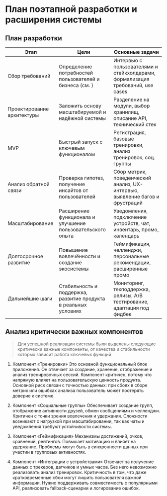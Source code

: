 # План поэтапной разработки и расширения системы

## План разработки

| Этап   | Цели | Основные задачи  |
|-----|--------|-----|
| Сбор требований  | Определение потребностей пользователей и бизнеса (см. ) | Интервью с пользователями и стейкхолдерами, формализация требований, use cases  |
| Проектирование архитектуры | Заложить основу масштабируемой и надёжной системы           | Разделение на модули, выбор хранилищ, описание API, технический стек             |
| MVP                    | Быстрый запуск с ключевым функционалом                      | Регистрация, базовые тренировки, анализ тренировок, соц. группы                 |
| Анализ обратной связи | Проверка гипотез, получение инсайтов от пользователей       | Сбор метрик, поведенческий анализ, UX-интервью, выявление багов и фрустраций    |
| Масштабирование        | Расширение функционала и улучшение пользовательского опыта  | Уведомления, подключение устройств, чат, инвентарь, промо, календарь            |
| Долгосрочное развитие | Повышение вовлечённости и создание экосистемы               | Геймификация, челленджи, персональные рекомендации, расширенные промо           |
| Дальнейшие шаги | Стабильность и поддержка, развитие продукта в реальных условиях | Мониторинг, техподдержка, релизы, A/B тестирование, адаптация под фидбек        |


## Анализ критически важных компонентов

> Для успешной реализации системы были выделены следующие критически важные компоненты, от качества и стабильности которых зависит работа ключевых функций
 
1. Компонент «Тренировки»
Это основной функциональный блок приложения. Он отвечает за создание, хранение, отображение и анализ тренировочных сессий.
Компонент критичен, потому что напрямую влияет на пользовательскую ценность продукта.
Основной риск связан с точностью данных: при сбоях в сборе метрик или ошибках анализа пользователь может поотерять доверие к системе.

3. Компонент «Социальные группы»
Обеспечивает создание групп, отображение активности друзей, обмен сообщениями и челленджи.
Критичен с точки зрения вовлечения и удержания.
Сложности возникают с нагрузкой при масштабировании, так как чаты и уведомления требуют устойчивости системы.

4. Компонент «Геймификация»
Механизмы достижений, очков, сравнений, рейтингов.
Повышает мотивацию и влияет на удержание.
Проблемы могут быть в синхронности данных при участии в групповых активностях.

5. Компонент «Интеграции с устройствами»
Отвечает за получение данных с трекеров, датчиков и умных часов.
Без него невозможно реализовать анализ тренировок.
Критичность в том, что даже кратковременные сбои могут лишить пользователя важной информации. Нужно поддерживать совместимость с популярными API, реализовать fallback-сценарии и логирование ошибок.
